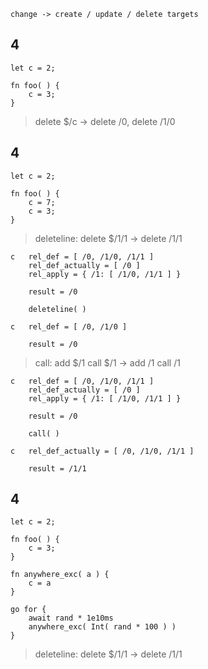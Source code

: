 `change -> create / update / delete	targets`

## 4
```
let c = 2;

fn foo( ) {
	c = 3;
}
```

> delete $/c -> delete /0, delete /1/0

## 4
```
let c = 2;

fn foo( ) {
	c = 7;
	c = 3;
}
```

> deleteline: delete $/1/1 -> delete /1/1

```
c	rel_def = [ /0, /1/0, /1/1 ]
	rel_def_actually = [ /0 ]
	rel_apply = { /1: [ /1/0, /1/1 ] }

	result = /0

	deleteline( )

c	rel_def = [ /0, /1/0 ]

	result = /0
```

> call: add $/1 call $/1 -> add /1 call /1

```
c	rel_def = [ /0, /1/0, /1/1 ]
	rel_def_actually = [ /0 ]
	rel_apply = { /1: [ /1/0, /1/1 ] }

	result = /0

	call( )

c	rel_def_actually = [ /0, /1/0, /1/1 ]

	result = /1/1
```

## 4
```
let c = 2;

fn foo( ) {
	c = 3;
}

fn anywhere_exc( a ) {
	c = a
}

go for {
	await rand * 1e10ms
	anywhere_exc( Int( rand * 100 ) )
}
```

> deleteline: delete $/1/1 -> delete /1/1